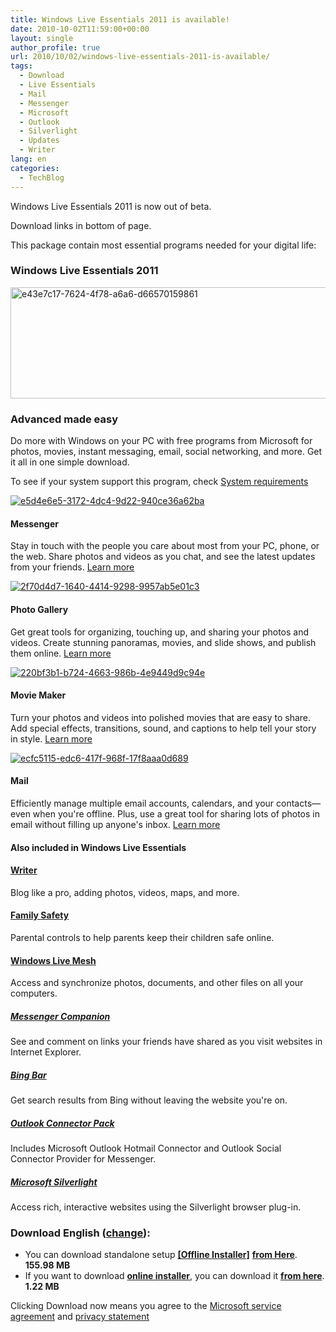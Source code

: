 ```yaml
---
title: Windows Live Essentials 2011 is available!
date: 2010-10-02T11:59:00+00:00
layout: single
author_profile: true
url: 2010/10/02/windows-live-essentials-2011-is-available/
tags:
  - Download
  - Live Essentials
  - Mail
  - Messenger
  - Microsoft
  - Outlook
  - Silverlight
  - Updates
  - Writer
lang: en
categories: 
  - TechBlog
---
```

Windows Live Essentials 2011 is now out of beta.

Download links in bottom of page.

This package contain most essential programs needed for your digital life:

### Windows Live Essentials 2011

<img title="e43e7c17-7624-4f78-a6a6-d66570159861" border="0" alt="e43e7c17-7624-4f78-a6a6-d66570159861" src="http://lh5.ggpht.com/_vaUVXcmC3OI/TKcXd2aKb_I/AAAAAAAAClo/UILRFCdML18/e43e7c17-7624-4f78-a6a6-d66570159861%5B6%5D.jpg?imgmax=800" width="600" height="178" /> 

### Advanced made easy

Do more with Windows on your PC with free programs from Microsoft for photos, movies, instant messaging, email, social networking, and more. Get it all in one simple download.

To see if your system support this program, check [System requirements](http://explore.live.com/windows-live-2011-system-requirements)

[![e5d4e6e5-3172-4dc4-9d22-940ce36a62ba](http://lh4.ggpht.com/_vaUVXcmC3OI/TKcXfgjyLhI/AAAAAAAAClY/wN09exI0s2Q/e5d4e6e5-3172-4dc4-9d22-940ce36a62ba%5B5%5D.png?imgmax=800 "e5d4e6e5-3172-4dc4-9d22-940ce36a62ba")](http://explore.live.com/windows-live-messenger)

#### Messenger

Stay in touch with the people you care about most from your PC, phone, or the web. Share photos and videos as you chat, and see the latest updates from your friends. [Learn more](http://explore.live.com/windows-live-messenger)

[![2f70d4d7-1640-4414-9298-9957ab5e01c3](http://lh5.ggpht.com/_vaUVXcmC3OI/TKcXhY8YSYI/AAAAAAAAClc/oebUvzV7tiE/2f70d4d7-1640-4414-9298-9957ab5e01c3%5B9%5D.png?imgmax=800 "2f70d4d7-1640-4414-9298-9957ab5e01c3")](http://explore.live.com/windows-live-photo-gallery)

#### Photo Gallery

Get great tools for organizing, touching up, and sharing your photos and videos. Create stunning panoramas, movies, and slide shows, and publish them online. [Learn more](http://explore.live.com/windows-live-photo-gallery)

[![220bf3b1-b724-4663-986b-4e9449d9c94e](http://lh4.ggpht.com/_vaUVXcmC3OI/TKcXjNggxrI/AAAAAAAAClg/OVCxDdZZ9Gc/220bf3b1-b724-4663-986b-4e9449d9c94e%5B9%5D.png?imgmax=800 "220bf3b1-b724-4663-986b-4e9449d9c94e")](http://explore.live.com/windows-live-movie-maker)

#### Movie Maker

Turn your photos and videos into polished movies that are easy to share. Add special effects, transitions, sound, and captions to help tell your story in style. [Learn more](http://explore.live.com/windows-live-movie-maker)

[![ecfc5115-edc6-417f-968f-17f8aaa0d689](http://lh3.ggpht.com/_vaUVXcmC3OI/TKcXk9ZQprI/AAAAAAAAClk/9HZN_b-QLoc/ecfc5115-edc6-417f-968f-17f8aaa0d689%5B9%5D.png?imgmax=800 "ecfc5115-edc6-417f-968f-17f8aaa0d689")](http://explore.live.com/windows-live-mail)

#### Mail

Efficiently manage multiple email accounts, calendars, and your contacts—even when you're offline. Plus, use a great tool for sharing lots of photos in email without filling up anyone's inbox. [Learn more](http://explore.live.com/windows-live-mail)

#### Also included in Windows Live Essentials

#### [Writer](http://explore.live.com/windows-live-writer)

Blog like a pro, adding photos, videos, maps, and more.

#### [Family Safety](http://explore.live.com/windows-live-family-safety)

Parental controls to help parents keep their children safe online.

#### [Windows Live Mesh](http://explore.live.com/windows-live-mesh)

Access and synchronize photos, documents, and other files on all your computers.

##### [Messenger Companion](http://explore.live.com/windows-live-messenger-companion-overview-using)

See and comment on links your friends have shared as you visit websites in Internet Explorer.

##### [Bing Bar](http://g.live.com/0ELHP_MEREN/331)

Get search results from Bing without leaving the website you're on.

##### [Outlook Connector Pack](http://explore.live.com/outlook-hotmail-connector-pack)

Includes Microsoft Outlook Hotmail Connector and Outlook Social Connector Provider for Messenger.

##### [Microsoft Silverlight](http://g.live.com/9uxp9en-us/dld_silverlight)

Access rich, interactive websites using the Silverlight browser plug-in.

### **Download English ([change](http://explore.live.com/worldwide-downloads)):**

*   You can download standalone setup **[\[Offline Installer\]](http://wl.dlservice.microsoft.com/download/9/4/2/942E4DB1-ACF0-49FE-A89E-E5E0565EBAE0/en/wlsetup-all.exe)** [**from Here**](http://wl.dlservice.microsoft.com/download/9/4/2/942E4DB1-ACF0-49FE-A89E-E5E0565EBAE0/en/wlsetup-all.exe). **155.98 MB**
*   If you want to download **[online installer](http://wl.dlservice.microsoft.com/download/8/4/2/842B8F5F-138A-49A9-B162-131344A2546B/en/wlsetup-web.exe)**, you can download it [**from here**](http://wl.dlservice.microsoft.com/download/8/4/2/842B8F5F-138A-49A9-B162-131344A2546B/en/wlsetup-web.exe). **1.22 MB**

Clicking Download now means you agree to the [Microsoft service agreement](http://explore.live.com/microsoft-service-agreement) and [privacy statement](http://g.live.com/9uxp9en-us/dld_privacy)